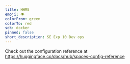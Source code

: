 ```yaml
---
title: HHMS
emoji: 👁
colorFrom: green
colorTo: red
sdk: docker
pinned: false
short_description: SE Exp 10 Dev ops
---
```


Check out the configuration reference at https://huggingface.co/docs/hub/spaces-config-reference
